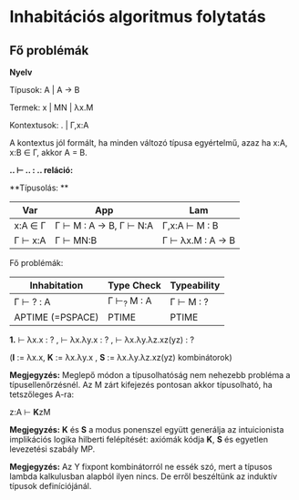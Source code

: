 # Inhabitációs algoritmus folytatás

## Fő problémák

**Nyelv**

Típusok: A | A → B

Termek:  x | MN | λx.M

Kontextusok: . | Γ,x:A

A kontextus jól formált, ha minden változó típusa egyértelmű, azaz ha x:A, x:B &isin; Γ, akkor A = B.

**.. ⊢ .. : .. reláció:**

**Típusolás: **

|Var | App  | Lam |
|---|---|---|
| x:A &isin; Γ | Γ ⊢ M : A → B,   Γ ⊢ N:A | Γ,x:A ⊢ M : B |
 Γ ⊢ x:A| Γ ⊢ MN:B |  Γ ⊢ λx.M : A → B|
 
 Fő problémák:
 
 | Inhabitation | Type Check  | Typeability |
|---|---|---|
| Γ ⊢ ? : A  | Γ ⊢<sub>?</sub> M : A | Γ ⊢ M : ? |
 APTIME (=PSPACE) | PTIME | PTIME |
 
 **1.**  ⊢ λx.x : ? , ⊢ λx.λy.x : ? , ⊢ λx.λy.λz.xz(yz) : ?
 
 (**I** := λx.x, **K** := λx.λy.x , **S** := λx.λy.λz.xz(yz) kombinátorok)
 
**Megjegyzés:** Meglepő módon a típusolhatóság nem nehezebb probléma a típusellenőrzésnél. Az M zárt kifejezés pontosan akkor típusolható, ha tetszőleges A-ra:
 
z:A ⊢ **K**zM

**Megjegyzés:** **K** és **S** a modus ponenszel együtt generálja az intuicionista implikációs logika hilberti felépítését: axiómák kódja **K**, **S** és egyetlen levezetési szabály MP.

**Megjegyzés:** Az Y fixpont kombinátorról ne essék szó, mert a típusos lambda kalkulusban alapból ilyen nincs. De erről beszéltünk az induktív típusok definíciójánál. 

<!--
**Tételke.** Ha M kifejezés, melyben minden változó különböző, akkor minden összetett típusra létezik Γ, hogy Γ ⊢ M : A.

_Bizonyítás._ Strukturális indukcióval. 

_1._ Ha M = x, akkor M minden A típussal típusolható: x : A ⊢ x : A.

_2._ Ha M = PQ, (és minden változó különböző,) akkor tetszőleges B összetettre-re van Γ és Γ', hogy nincs bennük közös változó, és Γ ⊢ P : B → A és Γ' ⊢ Q : B. Így Γ, Γ' ⊢ PQ : A.

_3._ Ha M = λx.P, akkor legyen A = B->C összetett minden összetett C-re létezik Γ, hogy Γ ⊢ P : C. Ekkor vagy van Γ-ban x:A

-->
